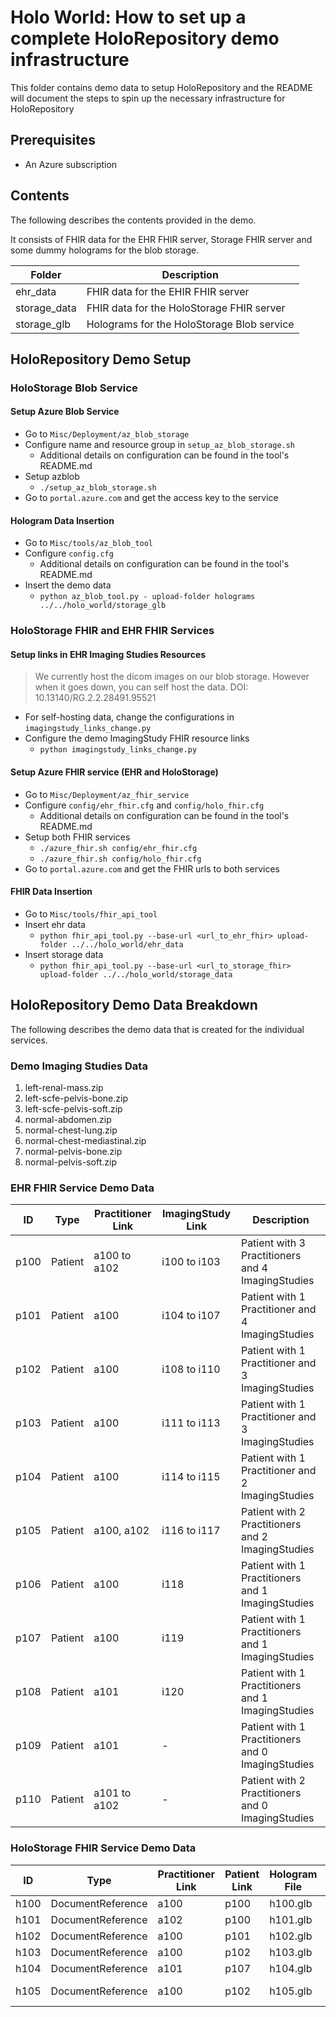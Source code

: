 # Holo World: How to set up a complete HoloRepository demo infrastructure
This folder contains demo data to setup HoloRepository and the README will document the steps to spin up the necessary infrastructure for HoloRepository

## Prerequisites
- An Azure subscription

## Contents
The following describes the contents provided in the demo.

It consists of FHIR data for the EHR FHIR server, Storage FHIR server and some dummy holograms for the blob storage.

| Folder       | Description                                |
|--------------|--------------------------------------------|
| ehr_data     | FHIR data for the EHIR FHIR server         |
| storage_data | FHIR data for the HoloStorage FHIR server  |
| storage_glb  | Holograms for the HoloStorage Blob service |

## HoloRepository Demo Setup
### HoloStorage Blob Service
#### Setup Azure Blob Service
- Go to `Misc/Deployment/az_blob_storage`
- Configure name and resource group in `setup_az_blob_storage.sh`
    - Additional details on configuration can be found in the tool's README.md
- Setup azblob
    - `./setup_az_blob_storage.sh`
- Go to `portal.azure.com` and get the access key to the service

#### Hologram Data Insertion
- Go to `Misc/tools/az_blob_tool`
- Configure `config.cfg`
    - Additional details on configuration can be found in the tool's README.md
- Insert the demo data
    - `python az_blob_tool.py - upload-folder holograms ../../holo_world/storage_glb`

### HoloStorage FHIR and EHR FHIR Services
#### Setup links in EHR Imaging Studies Resources
> We currently host the dicom images on our blob storage. However when it goes down, you can self host the data. DOI: 10.13140/RG.2.2.28491.95521
- For self-hosting data, change the configurations in `imagingstudy_links_change.py`
- Configure the demo ImagingStudy FHIR resource links
    - `python imagingstudy_links_change.py`

#### Setup Azure FHIR service (EHR and HoloStorage)
- Go to `Misc/Deployment/az_fhir_service`
- Configure `config/ehr_fhir.cfg` and `config/holo_fhir.cfg`
    - Additional details on configuration can be found in the tool's README.md
- Setup both FHIR services
    - `./azure_fhir.sh config/ehr_fhir.cfg`
    - `./azure_fhir.sh config/holo_fhir.cfg`
- Go to `portal.azure.com` and get the FHIR urls to both services

#### FHIR Data Insertion
- Go to `Misc/tools/fhir_api_tool`
- Insert ehr data
    - `python fhir_api_tool.py --base-url <url_to_ehr_fhir> upload-folder ../../holo_world/ehr_data`
- Insert storage data
    - `python fhir_api_tool.py --base-url <url_to_storage_fhir> upload-folder ../../holo_world/storage_data`

## HoloRepository Demo Data Breakdown
The following describes the demo data that is created for the individual services.

### Demo Imaging Studies Data
1. left-renal-mass.zip
2. left-scfe-pelvis-bone.zip
3. left-scfe-pelvis-soft.zip
4. normal-abdomen.zip
5. normal-chest-lung.zip
6. normal-chest-mediastinal.zip
7. normal-pelvis-bone.zip
8. normal-pelvis-soft.zip

### EHR FHIR Service Demo Data
| ID   | Type    | Practitioner Link | ImagingStudy Link | Description                                       |
|------|---------|-------------------|-------------------|---------------------------------------------------|
| p100 | Patient | a100 to a102      | i100 to i103      | Patient with 3 Practitioners and 4 ImagingStudies |
| p101 | Patient | a100              | i104 to i107      | Patient with 1 Practitioner and 4 ImagingStudies  |
| p102 | Patient | a100              | i108 to i110      | Patient with 1 Practitioner and 3 ImagingStudies  |
| p103 | Patient | a100              | i111 to i113      | Patient with 1 Practitioner and 3 ImagingStudies  |
| p104 | Patient | a100              | i114 to i115      | Patient with 1 Practitioner and 2 ImagingStudies  |
| p105 | Patient | a100, a102        | i116 to i117      | Patient with 2 Practitioners and 2 ImagingStudies |
| p106 | Patient | a100              | i118              | Patient with 1 Practitioners and 1 ImagingStudies |
| p107 | Patient | a100              | i119              | Patient with 1 Practitioners and 1 ImagingStudies |
| p108 | Patient | a101              | i120              | Patient with 1 Practitioners and 1 ImagingStudies |
| p109 | Patient | a101              | -                 | Patient with 1 Practitioners and 0 ImagingStudies |
| p110 | Patient | a101 to a102      | -                 | Patient with 2 Practitioners and 0 ImagingStudies |

### HoloStorage FHIR Service Demo Data
| ID   | Type              | Practitioner Link | Patient Link | Hologram File | Description      |
|------|-------------------|-------------------|--------------|---------------|------------------|
| h100 | DocumentReference | a100              | p100         | h100.glb      | Ribcage          |
| h101 | DocumentReference | a102              | p100         | h101.glb      | Lungs            |
| h102 | DocumentReference | a100              | p101         | h102.glb      | Abdomen          |
| h103 | DocumentReference | a100              | p102         | h103.glb      | Pelvis           |
| h104 | DocumentReference | a101              | p107         | h104.glb      | Airways          |
| h105 | DocumentReference | a100              | p102         | h105.glb      | Left-Scfe-Pelvis |

